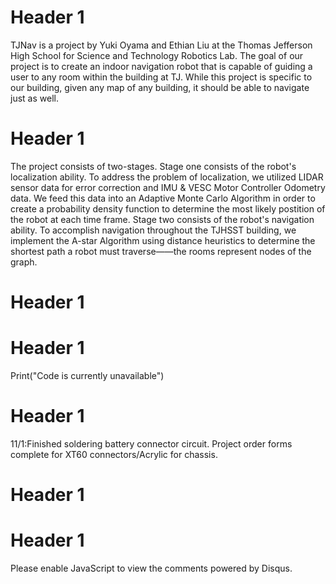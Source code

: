 
# [](#Description)Header 1

TJNav is a project by Yuki Oyama and Ethian Liu at the Thomas Jefferson High School for Science and Technology Robotics Lab. The goal of our project is to create an indoor navigation robot that is capable of guiding a user to any room within the building at TJ. While this project is specific to our building, given any map of any building, it should be able to navigate just as well.

# [](#Details)Header 1

The project consists of two-stages. Stage one consists of the robot's localization ability. To address the problem of localization, we utilized LIDAR sensor data for error correction and IMU & VESC Motor Controller Odometry data. We feed this data into an Adaptive Monte Carlo Algorithm in order to create a probability density function to determine the most likely postition of the robot at each time frame. Stage two consists of the robot's navigation ability. To accomplish navigation throughout the TJHSST building, we implement the A-star Algorithm using distance heuristics to determine the shortest path a robot must traverse——the rooms represent nodes of the graph.

# [](#Components)Header 1

# [](#Code)Header 1

Print("Code is currently unavailable")
# [](#Logs)Header 1

11/1:Finished soldering battery connector circuit. Project order forms complete for XT60 connectors/Acrylic for chassis.

# [](#Gallery)Header 1

# [](#Comments)Header 1

<script> var disqus_config = function () { this.page.url = PAGE_URL; this.page.identifier = PAGE_IDENTIFIER; }; (function() { var d = document, s = d.createElement('script'); s.src = 'https://https-yukioyama-github-io-robot-localization.disqus.com/embed.js'; s.setAttribute('data-timestamp', +new Date()); (d.head || d.body).appendChild(s); })(); </script> Please enable JavaScript to view the comments powered by Disqus.
